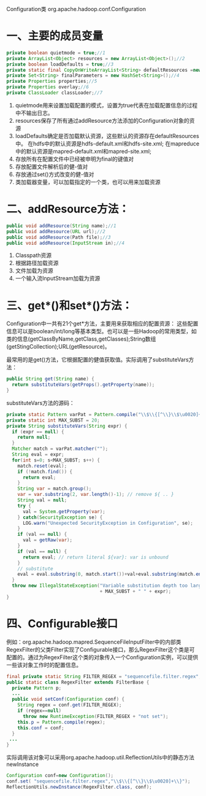 Configuration类 
org.apache.hadoop.conf.Configuration
# 一、主要的成员变量
```java
private boolean quietmode = true;//1
private ArrayList<Object> resources = new ArrayList<Object>();//2
private boolean loadDefaults = true;//3
private static final CopyOnWriteArrayList<String> defaultResources =new CopyOnWriteArrayList<String>();//3
private Set<String> finalParameters = new HashSet<String>();//4
private Properties properties;//5
private Properties overlay;//6
private ClassLoader classLoader;//7
```
1. quietmode用来设置加载配置的模式，设置为true代表在加载配置信息的过程中不输出日志。
2. resources保存了所有通过addResource方法添加的Configuration对象的资源
3. loadDefaults确定是否加载默认资源，这些默认的资源存在defaultResources 中。
在hdfs中的默认资源是hdfs-default.xml和hdfs-site.xml;
在mapreduce中的默认资源是mapred-default.xml和mapred-site.xml;
4. 存放所有在配置文件中已经被申明为final的键值对
5. 存放配置文件解析后的健-值对
6. 存放通过set()方式改变的健-值对
7. 类加载器变量，可以加载指定的一个类，也可以用来加载资源

# 二、addResource方法：
```java
public void addResource(String name);//1
public void addResource(URL url);//2
public void addResource(Path file);//3 
public void addResource(InputStream in);//4
```
1. Classpath资源
2. 根据路径加载资源
3. 文件加载为资源
4. 一个输入流InputStream加载为资源

# 三、get*()和set*()方法：
Configuration中一共有21个get*方法，主要用来获取相应的配置资源：
这些配置信息可以是boolean/int/long等基本类型。也可以是一些Hadoop的常用类型，如类的信息(getClassByName,getClass,getClasses);String数组(getStingCollection);URL(getResource)。

最常用的是get()方法，它根据配置的健值获取值。实际调用了substituteVars方法：
```java
public String get(String name) {
  return substituteVars(getProps().getProperty(name));
}
````
substituteVars方法的源码：
```java
private static Pattern varPat = Pattern.compile("\\$\\{[^\\}\\$\u0020]+\\}");
private static int MAX_SUBST = 20;
private String substituteVars(String expr) {
  if (expr == null) {
    return null;
  }
  Matcher match = varPat.matcher("");
  String eval = expr;
  for(int s=0; s<MAX_SUBST; s++) {
    match.reset(eval);
    if (!match.find()) {
      return eval;
    }
    String var = match.group();
    var = var.substring(2, var.length()-1); // remove ${ .. }
    String val = null;
    try {
      val = System.getProperty(var);
    } catch(SecurityException se) {
      LOG.warn("Unexpected SecurityException in Configuration", se);
    }
    if (val == null) {
      val = getRaw(var);
    }
    if (val == null) {
      return eval; // return literal ${var}: var is unbound
    }
    // substitute
    eval = eval.substring(0, match.start())+val+eval.substring(match.end());
  }
  throw new IllegalStateException("Variable substitution depth too large: " 
                                  + MAX_SUBST + " " + expr);
}
```

# 四、Configurable接口
例如：org.apache.hadoop.mapred.SequenceFileInputFilter中的内部类RegexFilter的父类Filter实现了Configurable接口，那么RegexFilter这个类是可配置的。通过为RegexFilter这个类的对象传入一个Configuration实例，可以提供一些该对象工作时的配置信息。
```java
final private static String FILTER_REGEX = "sequencefile.filter.regex";
public static class RegexFilter extends FilterBase {
  private Pattern p;
  ...
  public void setConf(Configuration conf) {
    String regex = conf.get(FILTER_REGEX);
    if (regex==null)
      throw new RuntimeException(FILTER_REGEX + "not set");
    this.p = Pattern.compile(regex);
    this.conf = conf;
  }
 ...
}
```
实际调用该对象可以采用org.apache.hadoop.util.ReflectionUtils中的静态方法newInstance
```java
Configuration conf=new Configuration(); 
conf.set( "sequencefile.filter.regex","\\$\\{[^\\}\\$\u0020]+\\}");
ReflectionUtils.newInstance(RegexFilter.class, conf);
```




